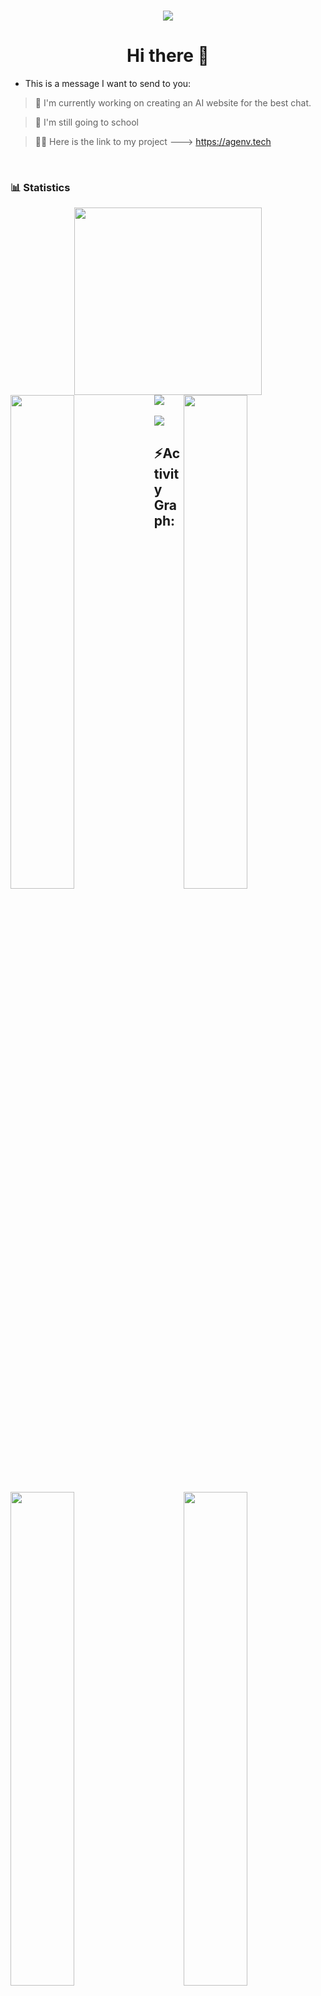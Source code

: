 <h1 align="center">
  <a href="https://github.com/Atharvsinh-codez/Atharvsinh-codez">
  <img src="https://readme-typing-svg.herokuapp.com/?font=Calibri&color=%23259076&size=28&lines=Hello+%F0%9F%91%8B%2C+I%27m+Atharvsin Jadav">
    </a>  
</h1> 

<h1 align="center">Hi there 👋</h1>

- This is a message I want to send to you:

> 🔭 I'm currently working on creating an AI website for the best chat.

> 🌱 I'm still going to school

> 💁‍♂️ Here is the link to my project ---> https://agenv.tech
<br />
<div>

### 📊 Statistics

<!-- github status  -->
<div align="center">    
<a href="https://github.com/Atharvsinh-codez/Atharvsinh-codez">
<img src="http://github-profile-summary-cards.vercel.app/api/cards/profile-details?username=Atharvsinh-codez&theme=github_dark" style="height: 300px"/></div>
</a>  
<div>
<a href="https://github.com/Atharvsinh-codez/Atharvsinh-codez">
<img src="https://user-images.githubusercontent.com/73097560/115834477-dbab4500-a447-11eb-908a-139a6edaec5c.gif">
</a>
<a href="https://github.com/Atharvsinh-codez/Atharvsinh-codez"> 
<img align="left" src="http://github-profile-summary-cards.vercel.app/api/cards/repos-per-language?username=Atharvsinh-codez&theme=github_dark" width="45%" />
</a>
 <a href="https://github.com/Atharvsinh-codez/Atharvsinh-codez">
<img align="right" src="http://github-profile-summary-cards.vercel.app/api/cards/most-commit-language?username=Atharvsinh-codez&theme=github_dark" width="45%" />
 </a>
<a href="https://github.com/Atharvsinh-codez/Atharvsinh-codez">
<img align="left" src="http://github-profile-summary-cards.vercel.app/api/cards/stats?username=Niansuh&theme=github_dark" width="45%" />
</a>
<a href="https://github.com/Atharvsinh-codez/Atharvsinh-codez">
<img align="right" src="https://github-profile-summary-cards.vercel.app/api/cards/productive-time?username=srajasimman&theme=github_dark&utcOffset=%2B5" width="45%" />
</a>

</div>
<br/>
<img src="https://user-images.githubusercontent.com/73097560/115834477-dbab4500-a447-11eb-908a-139a6edaec5c.gif">
<h2 align="left">⚡Activity Graph:</h2>
<a href="https://github.com/Atharvsinh-codez/Atharvsinh-codez">
<img alt="Ajay Activity Graph" src="https://github-readme-activity-graph.vercel.app/graph?username=Atharvsinh-codez&area=true&hide_border=true&theme=github-compact" /></a>
<div align="center">  
<a href="https://github.com/Atharvsinh-codez/Atharvsinh-codez">
<img src="https://github-profile-trophy.vercel.app/?username=Atharvsinh-codez&column=-1&theme=chalk&rank=-?&margin-w=15" style="height: 200px"/></div>  
</a>
<a href="https://github.com/Atharvsinh-codez/Atharvsinh-codez">
<img  src="https://raw.githubusercontent.com/Trilokia/Trilokia/379277808c61ef204768a61bbc5d25bc7798ccf1/bottom_header.svg" />
</a>



<div align="center">
  <img src="https://profile-counter.glitch.me/{At41rv1}/count.svg" />
